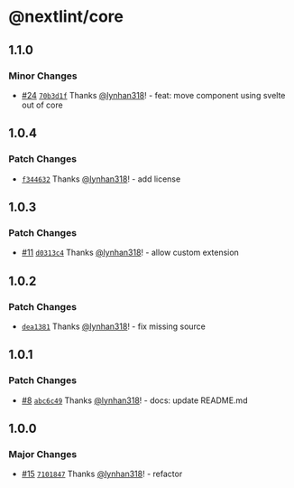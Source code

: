 # @nextlint/core

## 1.1.0

### Minor Changes

- [#24](https://github.com/sveltor/nextlint/pull/24) [`70b3d1f`](https://github.com/sveltor/nextlint/commit/70b3d1faf8fa1c6926e847a34af05d1b5e32f37a) Thanks [@lynhan318](https://github.com/lynhan318)! - feat: move component using svelte out of core

## 1.0.4

### Patch Changes

- [`f344632`](https://github.com/sveltor/nextlint/commit/f344632a42f2fb84dc7e0afeb2518e27cbc57e22) Thanks [@lynhan318](https://github.com/lynhan318)! - add license

## 1.0.3

### Patch Changes

- [#11](https://github.com/sveltor/nextlint/pull/11) [`d0313c4`](https://github.com/sveltor/nextlint/commit/d0313c4bc3e8d3c95089ac3a02001fe08820bfeb) Thanks [@lynhan318](https://github.com/lynhan318)! - allow custom extension

## 1.0.2

### Patch Changes

- [`dea1381`](https://github.com/sveltor/nextlint/commit/dea1381fd6756bdda5f0a8c8964d967ebbdaabaa) Thanks [@lynhan318](https://github.com/lynhan318)! - fix missing source

## 1.0.1

### Patch Changes

- [#8](https://github.com/sveltor/nextlint/pull/8) [`abc6c49`](https://github.com/sveltor/nextlint/commit/abc6c4902201aec495a33d0e62848e437ab90e95) Thanks [@lynhan318](https://github.com/lynhan318)! - docs: update README.md

## 1.0.0

### Major Changes

- [#15](https://github.com/sveltor/sveltor/pull/15) [`7101847`](https://github.com/sveltor/sveltor/commit/7101847a92b088f95f451d883cd504d619fef358) Thanks [@lynhan318](https://github.com/lynhan318)! - refactor
